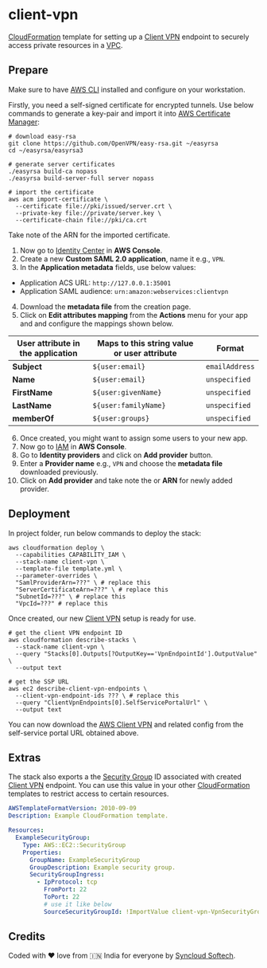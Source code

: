 # client-vpn

[CloudFormation](https://aws.amazon.com/cloudformation/) template for setting up a [Client VPN](https://aws.amazon.com/vpn/) endpoint to securely access private resources in a [VPC](https://aws.amazon.com/vpc/).

## Prepare

Make sure to have [AWS CLI](https://aws.amazon.com/cli/) installed and configure on your workstation.

Firstly, you need a self-signed certificate for encrypted tunnels.
Use below commands to generate a key-pair and import it into [AWS Certificate Manager](https://aws.amazon.com/certificate-manager/):

```shell
# download easy-rsa
git clone https://github.com/OpenVPN/easy-rsa.git ~/easyrsa
cd ~/easyrsa/easyrsa3

# generate server certificates
./easyrsa build-ca nopass
./easyrsa build-server-full server nopass

# import the certificate
aws acm import-certificate \
  --certificate file://pki/issued/server.crt \
  --private-key file://private/server.key \
  --certificate-chain file://pki/ca.crt
```

Take note of the ARN for the imported certificate.

1. Now go to [Identity Center](https://aws.amazon.com/iam/identity-center/) in **AWS Console**.
2. Create a new **Custom SAML 2.0 application**, name it e.g., `VPN`.
3. In the **Application metadata** fields, use below values:
  - Application ACS URL: `http://127.0.0.1:35001`
  - Application SAML audience: `urn:amazon:webservices:clientvpn`
4. Download the **metadata file** from the creation page.
5. Click on **Edit attributes mapping** from the **Actions** menu for your app and and configure the mappings shown below.

| User attribute in the application | Maps to this string value or user attribute | Format         |
| --------------------------------- | ------------------------------------------- | -------------- |
| **Subject**                       | `${user:email}`                             | `emailAddress` |
| **Name**                          | `${user:email}`                             | `unspecified`  |
| **FirstName**                     | `${user:givenName}`                         | `unspecified`  |
| **LastName**                      | `${user:familyName}`                        | `unspecified`  |
| **memberOf**                      | `${user:groups}`                            | `unspecified`  |

6. Once created, you might want to assign some users to your new app.
7. Now go to [IAM](https://aws.amazon.com/iam/) in **AWS Console**.
8. Go to **Identity providers** and click on **Add provider** button.
9. Enter a **Provider name** e.g., `VPN` and choose the **metadata file** downloaded previously.
10. Click on **Add provider** and take note the or **ARN** for newly added provider.

## Deployment

In project folder, run below commands to deploy the stack:

```shell
aws cloudformation deploy \
  --capabilities CAPABILITY_IAM \
  --stack-name client-vpn \
  --template-file template.yml \
  --parameter-overrides \
  "SamlProviderArn=???" \ # replace this
  "ServerCertificateArn=???" \ # replace this
  "SubnetId=???" \ # replace this
  "VpcId=???" # replace this
```

Once created, our new [Client VPN](https://aws.amazon.com/vpn/) setup is ready for use. 

```shell
# get the client VPN endpoint ID
aws cloudformation describe-stacks \
  --stack-name client-vpn \
  --query "Stacks[0].Outputs[?OutputKey=='VpnEndpointId'].OutputValue" \
  --output text

# get the SSP URL
aws ec2 describe-client-vpn-endpoints \
  --client-vpn-endpoint-ids ??? \ # replace this
  --query "ClientVpnEndpoints[0].SelfServicePortalUrl" \
  --output text
```

You can now download the [AWS Client VPN](https://aws.amazon.com/vpn/client-vpn-download/) and related config from the self-service portal URL obtained above.

## Extras

The stack also exports a the [Security Group](https://docs.aws.amazon.com/managedservices/latest/userguide/about-security-groups.html) ID associated with created [Client VPN](https://aws.amazon.com/vpn/) endpoint. You can use this value in your other [CloudFormation](https://aws.amazon.com/cloudformation/) templates to restrict access to certain resources.

```yml
AWSTemplateFormatVersion: 2010-09-09
Description: Example CloudFormation template.

Resources:
  ExampleSecurityGroup:
    Type: AWS::EC2::SecurityGroup
    Properties:
      GroupName: ExampleSecurityGroup
      GroupDescription: Example security group.
      SecurityGroupIngress:
        - IpProtocol: tcp
          FromPort: 22
          ToPort: 22
          # use it like below
          SourceSecurityGroupId: !ImportValue client-vpn-VpnSecurityGroupId
```

## Credits

Coded with ❤️ love from 🇮🇳 India for everyone by [Syncloud Softech](https://syncloudsoftech.com/).
